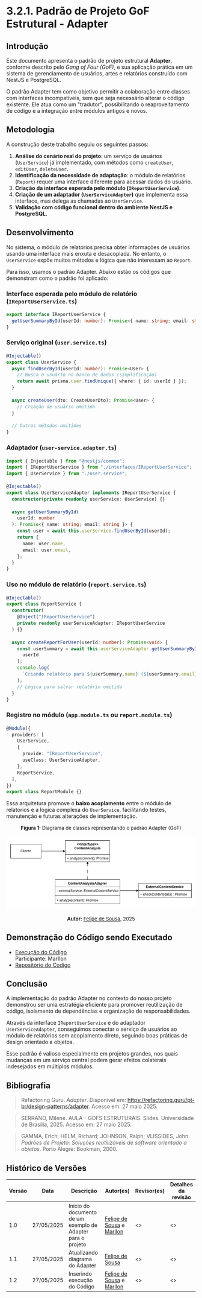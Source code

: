# 3.2.1. Padrão de Projeto GoF Estrutural - Adapter

## Introdução

Este documento apresenta o padrão de projeto estrutural **Adapter**, conforme descrito pelo _Gang of Four (GoF)_, e sua aplicação prática em um sistema de gerenciamento de usuários, artes e relatórios construído com NestJS e PostgreSQL.

O padrão Adapter tem como objetivo permitir a colaboração entre classes com interfaces incompatíveis, sem que seja necessário alterar o código existente. Ele atua como um "tradutor", possibilitando o reaproveitamento de código e a integração entre módulos antigos e novos.

## Metodologia

A construção deste trabalho seguiu os seguintes passos:

1. **Análise do cenário real do projeto**: um serviço de usuários (`UserService`) já implementado, com métodos como `createUser`, `editUser`, `deleteUser`.
2. **Identificação da necessidade de adaptação**: o módulo de relatórios (`Report`) requer uma interface diferente para acessar dados do usuário.
3. **Criação da interface esperada pelo módulo (`IReportUserService`)**.
4. **Criação de um adaptador (`UserServiceAdapter`)** que implementa essa interface, mas delega as chamadas ao `UserService`.
5. **Validação com código funcional dentro do ambiente NestJS e PostgreSQL.**

## Desenvolvimento

No sistema, o módulo de relatórios precisa obter informações de usuários usando uma interface mais enxuta e desacoplada. No entanto, o `UserService` expõe muitos métodos e lógica que não interessam ao `Report`.

Para isso, usamos o padrão Adapter. Abaixo estão os códigos que demonstram como o padrão foi aplicado:

### Interface esperada pelo módulo de relatório (`IReportUserService.ts`)

```ts
export interface IReportUserService {
  getUserSummaryById(userId: number): Promise<{ name: string; email: string }>;
}
```

### Serviço original (`user.service.ts`)

```ts
@Injectable()
export class UserService {
  async findUserById(userId: number): Promise<User> {
    // Busca o usuário no banco de dados (simplificação)
    return await prisma.user.findUnique({ where: { id: userId } });
  }

  async createUser(dto: CreateUserDto): Promise<User> {
    // Criação de usuário omitida
  }

  // Outros métodos omitidos
}
```

### Adaptador (`user-service.adapter.ts`)

```ts
import { Injectable } from "@nestjs/common";
import { IReportUserService } from "./interfaces/IReportUserService";
import { UserService } from "./user.service";

@Injectable()
export class UserServiceAdapter implements IReportUserService {
  constructor(private readonly userService: UserService) {}

  async getUserSummaryById(
    userId: number
  ): Promise<{ name: string; email: string }> {
    const user = await this.userService.findUserById(userId);
    return {
      name: user.name,
      email: user.email,
    };
  }
}
```

### Uso no módulo de relatório (`report.service.ts`)

```ts
@Injectable()
export class ReportService {
  constructor(
    @Inject("IReportUserService")
    private readonly userServiceAdapter: IReportUserService
  ) {}

  async createReportForUser(userId: number): Promise<void> {
    const userSummary = await this.userServiceAdapter.getUserSummaryById(
      userId
    );
    console.log(
      `Criando relatório para ${userSummary.name} (${userSummary.email})`
    );
    // Lógica para salvar relatório omitida
  }
}
```

### Registro no módulo (`app.module.ts` ou `report.module.ts`)

```ts
@Module({
  providers: [
    UserService,
    {
      provide: "IReportUserService",
      useClass: UserServiceAdapter,
    },
    ReportService,
  ],
})
export class ReportModule {}
```

Essa arquitetura promove o **baixo acoplamento** entre o módulo de relatórios e a lógica complexa do `UserService`, facilitando testes, manutenção e futuras alterações de implementação.

<font size="2"><p style="text-align: center"><b>Figura 1:</b> Diagrama de classes representando o padrão Adapter (GoF)</p></font>

<div style="text-align: center;">

![figura1](./assets/images/adapter.png)

</div>

<font size="2"><p style="text-align: center"><b>Autor:</b> <a href="https://github.com/fsousac">Felipe de Sousa</a>, 2025</p></font>

## Demonstração do Código sendo Executado

- [Execução do Código](https://drive.google.com/file/d/1BtfxAvXlnjMYnEGdbvHQaV4fXT82EkpP/view?usp=sharing)</br>
  Participante: Marllon
- [Repositório do Codigo](https://github.com/UnBArqDsw2025-1-Turma01/2025.1-T01-_G2_PinacotecaOnline_Entrega_03/tree/code-adapter/docs/Projeto/adapter)

## Conclusão

A implementação do padrão Adapter no contexto do nosso projeto demonstrou ser uma estratégia eficiente para promover reutilização de código, isolamento de dependências e organização de responsabilidades.

Através da interface `IReportUserService` e do adaptador `UserServiceAdapter`, conseguimos conectar o serviço de usuários ao módulo de relatórios sem acoplamento direto, seguindo boas práticas de design orientado a objetos.

Esse padrão é valioso especialmente em projetos grandes, nos quais mudanças em um serviço central podem gerar efeitos colaterais indesejados em múltiplos módulos.

## Bibliografia

> Refactoring Guru. _Adapter_. Disponível em: https://refactoring.guru/pt-br/design-patterns/adapter. Acesso em: 27 maio 2025.

> SERRANO, Milene. AULA - GOFS ESTRUTURAIS. Slides. Universidade de Brasília, 2025. Acesso em: 27 maio 2025.

> GAMMA, Erich; HELM, Richard; JOHNSON, Ralph; VLISSIDES, John. _Padrões de Projeto: Soluções reutilizáveis de software orientado a objetos_. Porto Alegre: Bookman, 2000.

## Histórico de Versões

| Versão | Data       | Descrição                                                   | Autor(es)                                                                             | Revisor(es)   | Detalhes da revisão |
| ------ | ---------- | ----------------------------------------------------------- | ------------------------------------------------------------------------------------- | ------------- | ------------------- |
| 1.0    | 27/05/2025 | Início do documento de um exemplo de Adapter para o projeto | [Felipe de Sousa](https://github.com/fsousac) e [Marllon](https://github.com/m4rllon) | <<Preencher>> | <<Preencher>>       |
| 1.1    | 27/05/2025 | Atualizando diagrama do Adapter                             | [Felipe de Sousa](https://github.com/fsousac)                                         | <<Preencher>> | <<Preencher>>       |
| 1.2    | 27/05/2025 | Inserindo execução do Código                                | [Felipe de Sousa](https://github.com/fsousac) e [Marllon](https://github.com/m4rllon) | <<Preencher>> | <<Preencher>>       |
